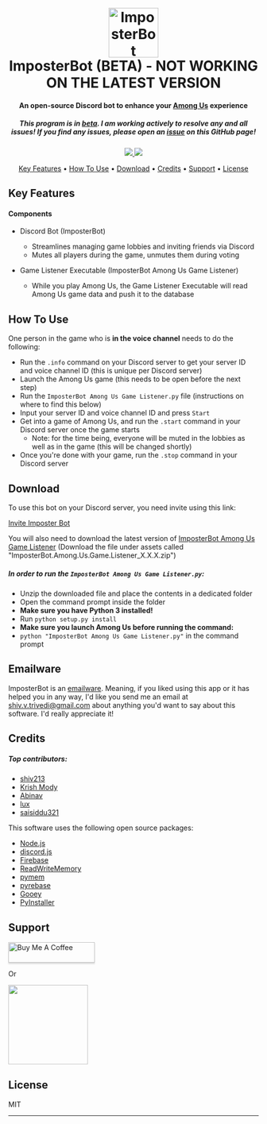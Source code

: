 <h1 align="center">
  <br>
  <a href="https://github.com/shiv213/ImposterBot"><img src="https://i.imgur.com/TLMyjPM.png" alt="ImposterBot" width="100"></a>
  <br>
  ImposterBot (BETA) - NOT WORKING ON THE LATEST VERSION
  <br>
</h1>
<h4 align="center">
An open-source Discord bot to enhance your <a href="http://www.innersloth.com/gameAmongUs.php">Among Us</a> experience
</h4>
<h5 align="center">This program is in <u>beta</u>. I am working actively to resolve any and all issues! If you find any issues, please open an <a href="https://github.com/shiv213/ImposterBot/issues/new">issue</a> on this GitHub page!</h5>

<p align="center">
  <a href="https://saythanks.io/to/shiv.v.trivedi%40gmail.com">
      <img src="https://img.shields.io/badge/SayThanks.io-%E2%98%BC-1EAEDB.svg">
  </a>
  <a href="https://paypal.me/shivvtrivedi">
    <img src="https://img.shields.io/badge/$-donate-ff69b4.svg?maxAge=2592000&amp;style=flat">
  </a>
</p>

<p align="center">
  <a href="#key-features">Key Features</a> •
  <a href="#how-to-use">How To Use</a> •
  <a href="#download">Download</a> •
  <a href="#credits">Credits</a> •
  <a href="#support">Support</a> •
  <a href="#license">License</a>
</p>

## Key Features
#### Components
* Discord Bot (ImposterBot)
    - Streamlines managing game lobbies and inviting friends via Discord
    - Mutes all players during the game, unmutes them during voting 


* Game Listener Executable (ImposterBot Among Us Game Listener)
    - While you play Among Us, the Game Listener Executable will read Among Us game data and push it to the database   

## How To Use
One person in the game who is **in the voice channel** needs to do the following:
- Run the `.info` command on your Discord server to get your server ID and voice channel ID (this is unique per Discord server)
- Launch the Among Us game (this needs to be open before the next step)
- Run the `ImposterBot Among Us Game Listener.py` file (instructions on where to find this below)
- Input your server ID and voice channel ID and press `Start`
- Get into a game of Among Us, and run the `.start` command in your Discord server once the game starts
    - Note: for the time being, everyone will be muted in the lobbies as well as in the game (this will be changed shortly)
- Once you're done with your game, run the `.stop` command in your Discord server

## Download

To use this bot on your Discord server, you need invite using this link: 

[Invite Imposter Bot](https://discord.com/api/oauth2/authorize?client_id=755510808397742171&permissions=29878336&scope=bot)

You will also need to download the latest version of [ImposterBot Among Us Game Listener](https://github.com/shiv213/ImposterBot/releases/latest) (Download the file under assets called "ImposterBot.Among.Us.Game.Listener_X.X.X.zip")

##### In order to run the `ImposterBot Among Us Game Listener.py`:
- Unzip the downloaded file and place the contents in a dedicated folder
- Open the command prompt inside the folder
- **Make sure you have Python 3 installed!**
- Run `python setup.py install`
- **Make sure you launch Among Us before running the command:**
- `python "ImposterBot Among Us Game Listener.py"` in the command prompt

## Emailware

ImposterBot is an [emailware](https://en.wiktionary.org/wiki/emailware). Meaning, if you liked using this app or it has helped you in any way, I'd like you send me an email at <shiv.v.trivedi@gmail.com> about anything you'd want to say about this software. I'd really appreciate it!

## Credits
##### Top contributors:
- [shiv213](https://shivvtrivedi.com/)
- [Krish Mody](https://github.com/Krish-Mody)
- [Abinav](https://github.com/abinav62)
- [lux](https://github.com/ynx0)
- [saisiddu321](https://github.com/saisiddu321)

This software uses the following open source packages:
- [Node.js](https://nodejs.org/)
- [discord.js](https://discord.js.org/)
- [Firebase](https://firebase.google.com/)
- [ReadWriteMemory](https://github.com/vsantiago113/ReadWriteMemory)
- [pymem](https://github.com/srounet/Pymem)
- [pyrebase](https://github.com/thisbejim/Pyrebase)
- [Gooey](https://github.com/chriskiehl/Gooey)
- [PyInstaller](https://www.pyinstaller.org/)


## Support
<a href="https://www.buymeacoffee.com/shivvtrivedi" target="_blank"><img src="https://www.buymeacoffee.com/assets/img/custom_images/purple_img.png" alt="Buy Me A Coffee" style="height: 41px !important;width: 174px !important;box-shadow: 0px 3px 2px 0px rgba(190, 190, 190, 0.5) !important;-webkit-box-shadow: 0px 3px 2px 0px rgba(190, 190, 190, 0.5) !important;" ></a>
<p>Or</p> 

<a href="https://www.patreon.com/shivvtrivedi">
	<img src="https://c5.patreon.com/external/logo/become_a_patron_button@2x.png" width="160">
</a>

## License

MIT

---
